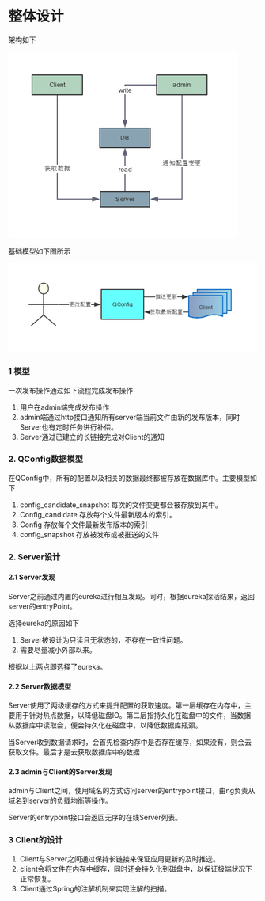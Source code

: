 # 整体设计

架构如下

![](image/arch.png)

基础模型如下图所示

![](image/baseModel.png)

### 1 模型

一次发布操作通过如下流程完成发布操作

1. 用户在admin端完成发布操作
2. admin端通过http接口通知所有server端当前文件由新的发布版本，同时Server也有定时任务进行补偿。
3. Server通过已建立的长链接完成对Client的通知

### 2. QConfig数据模型

在QConfig中，所有的配置以及相关的数据最终都被存放在数据库中。主要模型如下

1. config_candidate_snapshot 每次的文件变更都会被存放到其中。
2. Config_candidate 存放每个文件最新版本的索引。
3. Config 存放每个文件最新发布版本的索引
4. config_snapshot 存放被发布或被推送的文件

### 2. Server设计

#### 2.1 Server发现

Server之前通过内置的eureka进行相互发现。同时，根据eureka探活结果，返回server的entryPoint。

选择eureka的原因如下

1. Server被设计为只读且无状态的，不存在一致性问题。
2. 需要尽量减小外部以来。

根据以上两点即选择了eureka。

#### 2.2 Server数据模型

Server使用了两级缓存的方式来提升配置的获取速度。第一层缓存在内存中，主要用于针对热点数据，以降低磁盘IO。第二层指持久化在磁盘中的文件，当数据从数据库中读取会，便会持久化在磁盘中，以降低数据库瓶颈。

当Server收到数据请求时，会首先检查内存中是否存在缓存，如果没有，则会去获取文件。最后才是去获取数据库中的数据

#### 2.3 admin与Client的Server发现

admin与Client之间，使用域名的方式访问server的entrypoint接口，由ng负责从域名到server的负载均衡等操作。

Server的entrypoint接口会返回无序的在线Server列表。

### 3 Client的设计

1. Client与Server之间通过保持长链接来保证应用更新的及时推送。
2. client会将文件在内存中缓存，同时还会持久化到磁盘中，以保证极端状况下正常恢复。
3. Client通过Spring的注解机制来实现注解的扫描。

